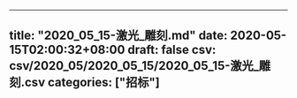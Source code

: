 
---
title: "2020_05_15-激光_雕刻.md"
date: 2020-05-15T02:00:32+08:00
draft: false
csv: csv/2020_05/2020_05_15/2020_05_15-激光_雕刻.csv
categories: ["招标"]
---

